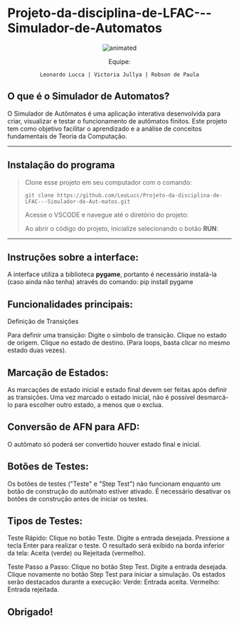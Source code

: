 # Projeto-da-disciplina-de-LFAC---Simulador-de-Automatos

<p align="center">
  <img src="https://user-images.githubusercontent.com/91018438/204195385-acc6fcd4-05a7-4f25-87d1-cb7d5cc5c852.png" alt="animated" />
</p>

<center>
Equipe:

    Leonardo Lucca | Victoria Jullya | Robson de Paula

</center>

## O que é o Simulador de Automatos?

O Simulador de Autômatos é uma aplicação interativa desenvolvida para criar, visualizar e testar o funcionamento de autômatos finitos. Este projeto tem como objetivo facilitar o aprendizado e a análise de conceitos fundamentais de Teoria da Computação.

---

## Instalação do programa

<p>

> Clone esse projeto em seu computador com o comando:
>
>     git clone https://github.com/LeoLucc/Projeto-da-disciplina-de-LFAC---Simulador-de-Aut-matos.git
>
> Acesse o VSCODE e navegue até o diretório do projeto:
>
> Ao abrir o código do projeto, inicialize selecionando o botão **RUN**:

</p>

---

## Instruções sobre a interface:

A interface utiliza a biblioteca **pygame**, portanto é necessário instalá-la (caso ainda não tenha) através do comando: pip install pygame

## Funcionalidades principais:

Definição de Transições

Para definir uma transição:
Digite o símbolo de transição.
Clique no estado de origem.
Clique no estado de destino.
(Para loops, basta clicar no mesmo estado duas vezes).

## Marcação de Estados:

As marcações de estado inicial e estado final devem ser feitas após definir as transições.
Uma vez marcado o estado inicial, não é possível desmarcá-lo para escolher outro estado, a menos que o exclua.

## Conversão de AFN para AFD:
O autômato só poderá ser convertido houver estado final e inicial.

## Botões de Testes:

Os botões de testes ("Teste" e "Step Test") não funcionam enquanto um botão de construção do autômato estiver ativado.
É necessário desativar os botões de construção antes de iniciar os testes.

## Tipos de Testes:

Teste Rápido:
Clique no botão Teste.
Digite a entrada desejada.
Pressione a tecla Enter para realizar o teste.
O resultado será exibido na borda inferior da tela:
Aceita (verde) ou Rejeitada (vermelho).

Teste Passo a Passo:
Clique no botão Step Test.
Digite a entrada desejada.
Clique novamente no botão Step Test para iniciar a simulação.
Os estados serão destacados durante a execução:
Verde: Entrada aceita.
Vermelho: Entrada rejeitada.

## Obrigado!
